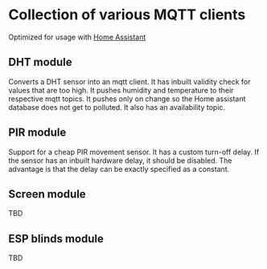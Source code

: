 # Collection of various MQTT clients

Optimized for usage with [Home Assistant](https://www.home-assistant.io/hassio/)

## DHT module

Converts a DHT sensor into an mqtt client. It has inbuilt validity check for values that are too high. It pushes humidity and temperature to their respective mqtt topics. It pushes only on change so the Home assistant database does not get to polluted. It also has an availability topic.

## PIR module

Support for a cheap PIR movement sensor. It has a custom turn-off delay. If the sensor has an inbuilt hardware delay, it should be disabled. The advantage is that the delay can be exactly specified as a constant.

## Screen module  

TBD

## ESP blinds module

TBD